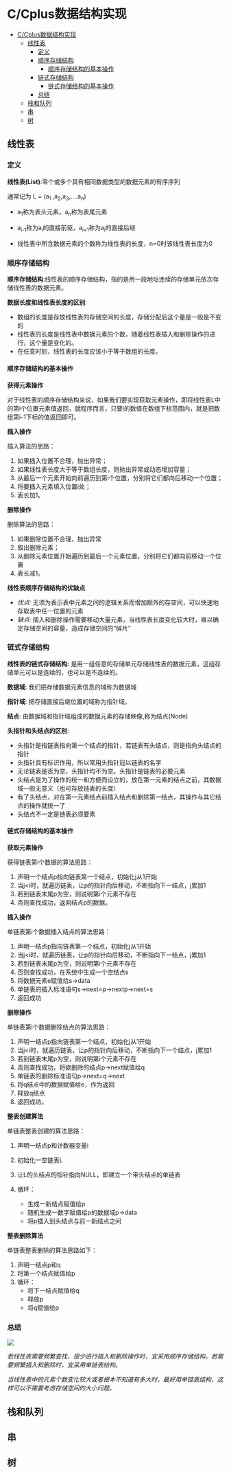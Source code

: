 # C/Cplus数据结构实现
   * [C/Cplus数据结构实现]()
      * [线性表](#线性表)
         * [定义](#定义)
         * [顺序存储结构](#顺序存储结构)
            * [顺序存储结构的基本操作](#顺序存储结构的基本操作)
         * [链式存储结构](#链式存储结构)
            * [链式存储结构的基本操作](#链式存储结构的基本操作)
         * [总结](#总结)
      * [栈和队列](#栈和队列)
      * [串](#串)
      * [树](#树)

## 线性表

### 定义

**线性表(List)**:零个或多个具有相同数据类型的数据元素的有序序列

通常记为 L = (a<sub>1 </sub> ,a<sub>2</sub>,a<sub>3</sub>,....a<sub>n</sub>)

- a<sub>1</sub>称为表头元素，a<sub>n</sub>称为表尾元素

- a<sub>i-1</sub>称为a<sub>i</sub>的直接前驱，a<sub>i+1</sub>称为a<sub>i</sub>的直接后继

- 线性表中所含数据元素的个数称为线性表的长度，n=0时该线性表长度为0

### 顺序存储结构

**顺序存储结构**:线性表的顺序存储结构，指的是用一段地址连续的存储单元依次存储线性表的数据元素。

**数据长度和线性表长度的区别**:

- 数组的长度是存放线性表的存储空间的长度，存储分配后这个量是一般是不变的
- 线性表的长度是线性表中数据元素的个数，随着线性表插入和删除操作的进行，这个量是变化的。
- 在任意时刻，线性表的长度应该小于等于数组的长度。

#### 顺序存储结构的基本操作

**获得元素操作**

对于线性表的顺序存储结构来说，如果我们要实现获取元素操作，即将线性表L中的第i个位置元素值返回，就程序而言，只要i的数值在数组下标范围内，就是把数组第i-1下标的值返回即可。

**插入操作**

插入算法的思路：

1. 如果插入位置不合理，抛出异常；
2. 如果线性表长度大于等于数组长度，则抛出异常或动态增加容量；
3. 从最后一个元素开始向前遍历到第i个位置，分别将它们都向后移动一个位置；
4. 将要插入元素填入位置i处；
5. 表长加1。

**删除操作**

删除算法的思路：

1. 如果删除位置不合理，抛出异常
2. 取出删除元素；
3. 从删除元素位置开始遍历到最后一个元素位置，分别将它们都向前移动一个位置
4. 表长减1。

**线性表顺序存储结构的优缺点**

- *优点:* 无须为表示表中元素之间的逻辑关系而增加额外的存空间，可以快速地存取表中任一位置的元素
- *缺点:* 插入和删除操作需要移动大量元素，当线性表长度变化较大时，难以确定存储空间的容量，造成存储空间的“碎片”

### 链式存储结构

**线性表的链式存储结构:** 是用一组任意的存储单元存储线性表的数据元素，这组存储单元可以是连续的，也可以是不连续的。

**数据域**: 我们把存储数据元素信息的域称为数据域

**指针域**: 把存储直接后继位置的域称为指针域。

**结点**: 由数据域和指针域组成的数据元素的存储映像,称为结点(Node)

**头指针和头结点的区别**:

- 头指针是指链表指向第一个结点的指针，若链表有头结点，则是指向头结点的指针
- 头指针具有标识作用，所以常用头指针冠以链表的名字
- 无论链表是否为空，头指针均不为空。头指针是链表的必要元素
- 头结点是为了操作的统一和方便而设立的，放在第一元素的结点之前，其数据域一般无意义（也可存放链表的长度）
- 有了头结点，对在第一元素结点前插入结点和删除第一结点，其操作与其它结点的操作就统一了
- 头结点不一定是链表必须要素

#### 链式存储结构的基本操作

**获取元素操作**

获得链表第i个数据的算法思路：

1. 声明一个结点p指向链表第一个结点，初始化j从1开始
2. 当j<i时，就遍历链表，让p的指针向后移动，不断指向下一结点，j累加1
3. 若到链表末尾p为空，则说明第i个元素不存在
4. 否则查找成功，返回结点p的数据。

**插入操作**

单链表第i个数据插入结点的算法思路：

1. 声明一结点p指向链表第一个结点，初始化j从1开始
2. 当j<i时，就遍历链表，让p的指针向后移动，不断指向下一结点，j累加1
3. 若到链表末尾p为空，则说明第i个元素不存在
4. 否则查找成功，在系统中生成一个空结点s
5. 将数据元素e赋值给s->data
6. 单链表的插入标准语句s->next=p->nextp->next=s
7. 返回成功

**删除操作**

单链表第i个数据删除结点的算法思路：

1. 声明一结点p指向链表第一个结点，初始化j从1开始
2. 当j<i时，就遍历链表，让p的指针向后移动，不断指向下一个结点，j累加1
3. 若到链表末尾p为空，则说明第i个元素不存在
4. 否则查找成功，将欲删除的结点p->next赋值给q
5. 单链表的删除标准语句p->next=q->next
6. 将q结点中的数据赋值给e，作为返回
7. 释放q结点
8. 返回成功。

**整表创建算法**

单链表整表创建的算法思路：

1. 声明一结点p和计数器变量i

2. 初始化一空链表L

3. 让L的头结点的指针指向NULL，即建立一个带头结点的单链表

4. 循环：

   - 生成一新结点赋值给p
   - 随机生成一数字赋值给p的数据域p->data
   - 将p插入到头结点与前一新结点之间

      

**整表删除算法**

单链表整表删除的算法思路如下：

1. 声明一结点p和q
2. 将第一个结点赋值给p
3. 循环：
   - 将下一结点赋值给q
   - 释放p
   - 将q赋值给p

### 总结

![](https://gitee.com/Stubborner/images/raw/master/images/image-20201218202052400.png)

*若线性表需要频繁查找，很少进行插入和删除操作时，宜采用顺序存储结构。若需要频繁插入和删除时，宜采用单链表结构。*

*当线性表中的元素个数变化较大或者根本不知道有多大时，最好用单链表结构，这样可以不需要考虑存储空间的大小问题。*

## 栈和队列

## 串

## 树



